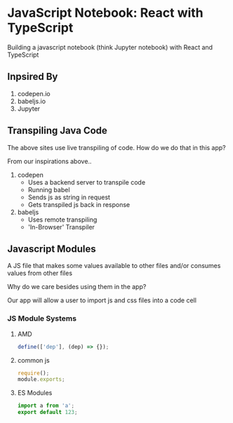 # JavaScript Notebook: React with TypeScript

Building a javascript notebook (think Jupyter notebook) with React and TypeScript

## Inpsired By

1. codepen.io
1. babeljs.io
1. Jupyter

## Transpiling Java Code

The above sites use live transpiling of code. How do we do that in this app?

From our inspirations above..

1. codepen
   - Uses a backend server to transpile code
   - Running babel
   - Sends js as string in request
   - Gets transpiled js back in response
1. babeljs
   - Uses remote transpiling
   - 'In-Browser' Transpiler

## Javascript Modules

A JS file that makes some values available to other files and/or consumes values from other files

Why do we care besides using them in the app?

Our app will allow a user to import js and css files into a code cell

### JS Module Systems

1. AMD
   ```js
   define(['dep'], (dep) => {});
   ```
1. common js
   ```js
   require();
   module.exports;
   ```
1. ES Modules
   ```js
   import a from 'a';
   export default 123;
   ```
